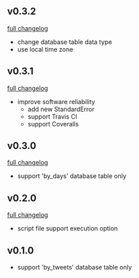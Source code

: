 ## v0.3.2
[full changelog](http://github.com/ysato5654/tweet_activity/compare/v0.3.1...v0.3.2)

* change database table data type
* use local time zone

## v0.3.1
[full changelog](http://github.com/ysato5654/tweet_activity/compare/v0.3.0...v0.3.1)

* improve software reliability
	- add new StandardError
	- support Travis CI
	- support Coveralls

## v0.3.0
[full changelog](http://github.com/ysato5654/tweet_activity/compare/v0.2.0...v0.3.0)

* support 'by_days' database table only

## v0.2.0
[full changelog](http://github.com/ysato5654/tweet_activity/compare/v0.1.0...v0.2.0)

* script file support execution option

## v0.1.0

* support 'by_tweets' database table only
